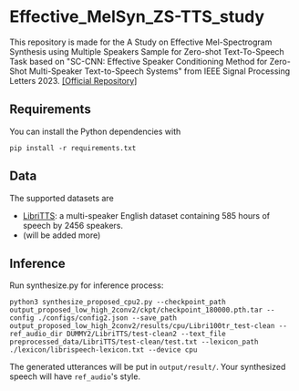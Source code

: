 # Effective_MelSyn_ZS-TTS_study
This repository is made for the A Study on Effective Mel-Spectrogram Synthesis using Multiple Speakers Sample for Zero-shot Text-To-Speech Task based on "SC-CNN: Effective Speaker Conditioning Method for Zero-Shot Multi-Speaker Text-to-Speech Systems" from IEEE Signal Processing Letters 2023. [[Official Repository]](https://github.com/hcy71o/SC-CNN/tree/SC-StyleSpeech)

## Requirements
You can install the Python dependencies with
```
pip install -r requirements.txt
```

## Data
The supported datasets are

- [LibriTTS](https://research.google/tools/datasets/libri-tts/): a multi-speaker English dataset containing 585 hours of speech by 2456 speakers.
- (will be added more)


## Inference
Run synthesize.py for inference process:
```
python3 synthesize_proposed_cpu2.py --checkpoint_path output_proposed_low_high_2conv2/ckpt/checkpoint_180000.pth.tar --config ./configs/config2.json --save_path output_proposed_low_high_2conv2/results/cpu/Libri100tr_test-clean --ref_audio_dir DUMMY2/LibriTTS/test-clean2 --text_file preprocessed_data/LibriTTS/test-clean/test.txt --lexicon_path ./lexicon/librispeech-lexicon.txt --device cpu
```
The generated utterances will be put in ``output/result/``. Your synthesized speech will have `ref_audio`'s style.
